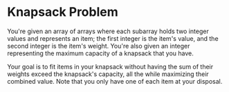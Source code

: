 # Knapsack Problem

You're given an array of arrays where each subarray holds two integer values and represents an item; the first integer is the item's value, and the second integer is the item's weight. You're also given an integer representing the maximum capacity of a knapsack that you have.


Your goal is to fit items in your knapsack without having the sum of their weights exceed the knapsack's capacity, all the while maximizing their combined value. Note that you only have one of each item at your disposal.